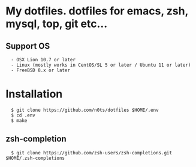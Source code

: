 # My dotfiles. dotfiles for emacs, zsh, mysql, top, git etc...

## Support OS
```
  - OSX Lion 10.7 or later
  - Linux (mostly works in CentOS/SL 5 or later / Ubuntu 11 or later)
  - FreeBSD 8.x or later
```

# Installation
```
  $ git clone https://github.com/n0ts/dotfiles $HOME/.env
  $ cd .env
  $ make
```

## zsh-completion
```
  $ git clone https://github.com/zsh-users/zsh-completions.git $HOME/.zsh-completions
```